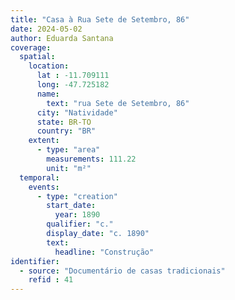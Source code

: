 ```yaml
---
title: "Casa à Rua Sete de Setembro, 86"
date: 2024-05-02
author: Eduarda Santana
coverage:
  spatial:
    location:
      lat : -11.709111
      long: -47.725182
      name: 
        text: "rua Sete de Setembro, 86"
      city: "Natividade"
      state: BR-TO
      country: "BR"
    extent:
      - type: "area"
        measurements: 111.22
        unit: "m²"
  temporal:
    events:
      - type: "creation"
        start_date:
          year: 1890
        qualifier: "c."
        display_date: "c. 1890"
        text:
          headline: "Construção"
identifier:
  - source: "Documentário de casas tradicionais"
    refid : 41
---
```

